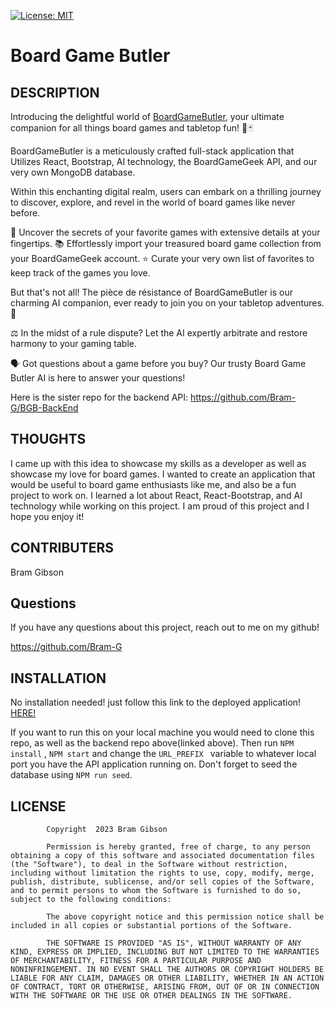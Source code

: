 [![License: MIT](https://img.shields.io/badge/License-MIT-yellow.svg)](https://opensource.org/licenses/MIT)
# Board Game Butler

## DESCRIPTION

Introducing the delightful world of [BoardGameButler](https://boardgamebutler.netlify.app/), your ultimate companion for all things board games and tabletop fun! 🎲🃏

BoardGameButler is a meticulously crafted full-stack application that Utilizes React, Bootstrap, AI technology, the BoardGameGeek API, and our very own MongoDB database.

Within this enchanting digital realm, users can embark on a thrilling journey to discover, explore, and revel in the world of board games like never before.

🔎 Uncover the secrets of your favorite games with extensive details at your fingertips.
📚 Effortlessly import your treasured board game collection from your BoardGameGeek account.
⭐ Curate your very own list of favorites to keep track of the games you love.

But that's not all! The pièce de résistance of BoardGameButler is our charming AI companion, ever ready to join you on your tabletop adventures. 🤖

⚖️ In the midst of a rule dispute? Let the AI expertly arbitrate and restore harmony to your gaming table.

🗣️ Got questions about a game before you buy? Our trusty Board Game Butler AI is here to answer your questions!

Here is the sister repo for the backend API: https://github.com/Bram-G/BGB-BackEnd

## THOUGHTS
I came up with this idea to showcase my skills as a developer as well as showcase my love for board games. I wanted to create an application that would be useful to board game enthusiasts like me, and also be a fun project to work on. I learned a lot about React, React-Bootstrap, and AI technology while working on this project. I am proud of this project and I hope you enjoy it!

## CONTRIBUTERS
Bram Gibson 
    
## Questions
If you have any questions about this project, reach out to me on my github! 

https://github.com/Bram-G


    
## INSTALLATION
No installation needed! just follow this link to the deployed application! [HERE!](https://boardgamebutler.netlify.app/)

If you want to run this on your local machine you would need to clone this repo, as well as the backend repo above(linked above). Then run ```NPM install``` , ```NPM start``` and change the ```URL_PREFIX ``` variable to whatever local port you have the API application running on. Don't forget to seed the database using ```NPM run seed```.
    
## LICENSE

            Copyright  2023 Bram Gibson

            Permission is hereby granted, free of charge, to any person obtaining a copy of this software and associated documentation files (the "Software"), to deal in the Software without restriction, including without limitation the rights to use, copy, modify, merge, publish, distribute, sublicense, and/or sell copies of the Software, and to permit persons to whom the Software is furnished to do so, subject to the following conditions:
            
            The above copyright notice and this permission notice shall be included in all copies or substantial portions of the Software.
            
            THE SOFTWARE IS PROVIDED "AS IS", WITHOUT WARRANTY OF ANY KIND, EXPRESS OR IMPLIED, INCLUDING BUT NOT LIMITED TO THE WARRANTIES OF MERCHANTABILITY, FITNESS FOR A PARTICULAR PURPOSE AND NONINFRINGEMENT. IN NO EVENT SHALL THE AUTHORS OR COPYRIGHT HOLDERS BE LIABLE FOR ANY CLAIM, DAMAGES OR OTHER LIABILITY, WHETHER IN AN ACTION OF CONTRACT, TORT OR OTHERWISE, ARISING FROM, OUT OF OR IN CONNECTION WITH THE SOFTWARE OR THE USE OR OTHER DEALINGS IN THE SOFTWARE.

    


